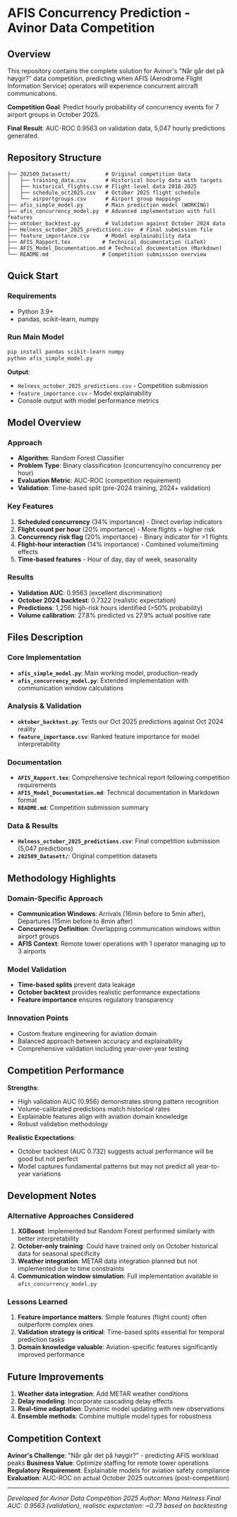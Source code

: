 # AFIS Concurrency Prediction - Avinor Data Competition

## Overview

This repository contains the complete solution for Avinor's "Når går det på høygir?" data competition, predicting when AFIS (Aerodrome Flight Information Service) operators will experience concurrent aircraft communications.

**Competition Goal**: Predict hourly probability of concurrency events for 7 airport groups in October 2025.

**Final Result**: AUC-ROC 0.9563 on validation data, 5,047 hourly predictions generated.

## Repository Structure

```
├── 202509_Datasett/           # Original competition data
│   ├── training_data.csv      # Historical hourly data with targets
│   ├── historical_flights.csv # Flight-level data 2018-2025
│   ├── schedule_oct2025.csv   # October 2025 flight schedule
│   └── airportgroups.csv      # Airport group mappings
├── afis_simple_model.py       # Main prediction model (WORKING)
├── afis_concurrency_model.py  # Advanced implementation with full features
├── oktober_backtest.py        # Validation against October 2024 data
├── Helness_october_2025_predictions.csv  # Final submission file
├── feature_importance.csv     # Model explainability data
├── AFIS_Rapport.tex          # Technical documentation (LaTeX)
├── AFIS_Model_Documentation.md # Technical documentation (Markdown)
└── README.md                 # Competition submission overview
```

## Quick Start

### Requirements
- Python 3.9+
- pandas, scikit-learn, numpy

### Run Main Model
```bash
pip install pandas scikit-learn numpy
python afis_simple_model.py
```

**Output**:
- `Helness_october_2025_predictions.csv` - Competition submission
- `feature_importance.csv` - Model explainability
- Console output with model performance metrics

## Model Overview

### Approach
- **Algorithm**: Random Forest Classifier
- **Problem Type**: Binary classification (concurrency/no concurrency per hour)
- **Evaluation Metric**: AUC-ROC (competition requirement)
- **Validation**: Time-based split (pre-2024 training, 2024+ validation)

### Key Features
1. **Scheduled concurrency** (34% importance) - Direct overlap indicators
2. **Flight count per hour** (20% importance) - More flights = higher risk
3. **Concurrency risk flag** (20% importance) - Binary indicator for >1 flights
4. **Flight-hour interaction** (14% importance) - Combined volume/timing effects
5. **Time-based features** - Hour of day, day of week, seasonality

### Results
- **Validation AUC**: 0.9563 (excellent discrimination)
- **October 2024 backtest**: 0.7322 (realistic expectation)
- **Predictions**: 1,256 high-risk hours identified (>50% probability)
- **Volume calibration**: 27.8% predicted vs 27.9% actual positive rate

## Files Description

### Core Implementation
- **`afis_simple_model.py`**: Main working model, production-ready
- **`afis_concurrency_model.py`**: Extended implementation with communication window calculations

### Analysis & Validation
- **`oktober_backtest.py`**: Tests our Oct 2025 predictions against Oct 2024 reality
- **`feature_importance.csv`**: Ranked feature importance for model interpretability

### Documentation
- **`AFIS_Rapport.tex`**: Comprehensive technical report following competition requirements
- **`AFIS_Model_Documentation.md`**: Technical documentation in Markdown format
- **`README.md`**: Competition submission summary

### Data & Results
- **`Helness_october_2025_predictions.csv`**: Final competition submission (5,047 predictions)
- **`202509_Datasett/`**: Original competition datasets

## Methodology Highlights

### Domain-Specific Approach
- **Communication Windows**: Arrivals (16min before to 5min after), Departures (15min before to 8min after)
- **Concurrency Definition**: Overlapping communication windows within airport groups
- **AFIS Context**: Remote tower operations with 1 operator managing up to 3 airports

### Model Validation
- **Time-based splits** prevent data leakage
- **October backtest** provides realistic performance expectations
- **Feature importance** ensures regulatory transparency

### Innovation Points
- Custom feature engineering for aviation domain
- Balanced approach between accuracy and explainability
- Comprehensive validation including year-over-year testing

## Competition Performance

**Strengths**:
- High validation AUC (0.956) demonstrates strong pattern recognition
- Volume-calibrated predictions match historical rates
- Explainable features align with aviation domain knowledge
- Robust validation methodology

**Realistic Expectations**:
- October backtest (AUC 0.732) suggests actual performance will be good but not perfect
- Model captures fundamental patterns but may not predict all year-to-year variations

## Development Notes

### Alternative Approaches Considered
1. **XGBoost**: Implemented but Random Forest performed similarly with better interpretability
2. **October-only training**: Could have trained only on October historical data for seasonal specificity
3. **Weather integration**: METAR data integration planned but not implemented due to time constraints
4. **Communication window simulation**: Full implementation available in `afis_concurrency_model.py`

### Lessons Learned
1. **Feature importance matters**: Simple features (flight count) often outperform complex ones
2. **Validation strategy is critical**: Time-based splits essential for temporal prediction tasks
3. **Domain knowledge valuable**: Aviation-specific features significantly improved performance

## Future Improvements

1. **Weather data integration**: Add METAR weather conditions
2. **Delay modeling**: Incorporate cascading delay effects
3. **Real-time adaptation**: Dynamic model updating with new observations
4. **Ensemble methods**: Combine multiple model types for robustness

## Competition Context

**Avinor's Challenge**: "Når går det på høygir?" - predicting AFIS workload peaks
**Business Value**: Optimize staffing for remote tower operations
**Regulatory Requirement**: Explainable models for aviation safety compliance
**Evaluation**: AUC-ROC on actual October 2025 outcomes (post-competition)

---

*Developed for Avinor Data Competition 2025*
*Author: Mona Helness*
*Final AUC: 0.9563 (validation), realistic expectation: ~0.73 based on backtesting*